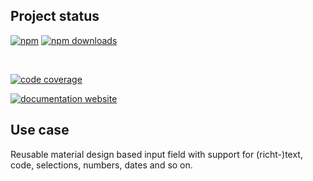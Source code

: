 <!-- !/usr/bin/env markdown
-*- coding: utf-8 -*-
region header
Copyright Torben Sickert (info["~at~"]torben.website) 16.12.2012

License
-------

This library written by Torben Sickert stand under a creative commons naming
3.0 unported license. See https://creativecommons.org/licenses/by/3.0/deed.de
endregion -->

Project status
--------------

[![npm](https://img.shields.io/npm/v/web-input-material?color=%23d55e5d&label=npm%20package%20version&logoColor=%23d55e5d)](https://www.npmjs.com/package/web-input-material)
[![npm downloads](https://img.shields.io/npm/dy/web-input-material.svg)](https://www.npmjs.com/package/web-input-material)

[![<LABEL>](https://github.com/thaibault/web-input-material/actions/workflows/build.yaml/badge.svg)](https://github.com/thaibault/web-input-material/actions/workflows/build.yaml)
[![<LABEL>](https://github.com/thaibault/web-input-material/actions/workflows/test.yaml/badge.svg)](https://github.com/thaibault/web-input-material/actions/workflows/test.yaml)
[![<LABEL>](https://github.com/thaibault/web-input-material/actions/workflows/test:coverage:report.yaml/badge.svg)](https://github.com/thaibault/web-input-material/actions/workflows/test:coverage:report.yaml)
[![<LABEL>](https://github.com/thaibault/web-input-material/actions/workflows/check:types.yaml/badge.svg)](https://github.com/thaibault/web-input-material/actions/workflows/check:types.yaml)
[![<LABEL>](https://github.com/thaibault/web-input-material/actions/workflows/lint.yaml/badge.svg)](https://github.com/thaibault/web-input-material/actions/workflows/lint.yaml)

[![code coverage](https://coveralls.io/repos/github/thaibault/web-input-material/badge.svg)](https://coveralls.io/github/thaibault/web-input-material)

<!-- Too unstable yet
[![dependencies](https://img.shields.io/david/thaibault/web-input-material.svg)](https://david-dm.org/thaibault/web-input-material)
[![development dependencies](https://img.shields.io/david/dev/thaibault/web-input-material.svg)](https://david-dm.org/thaibault/web-input-material?type=dev)
[![peer dependencies](https://img.shields.io/david/peer/thaibault/web-input-material.svg)](https://david-dm.org/thaibault/web-input-material?type=peer)
-->
[![documentation website](https://img.shields.io/website-up-down-green-red/https/torben.website/web-input-material.svg?label=documentation-website)](https://torben.website/web-input-material)

Use case
--------

Reusable material design based input field with support for (richt-)text, code,
selections, numbers, dates and so on.
